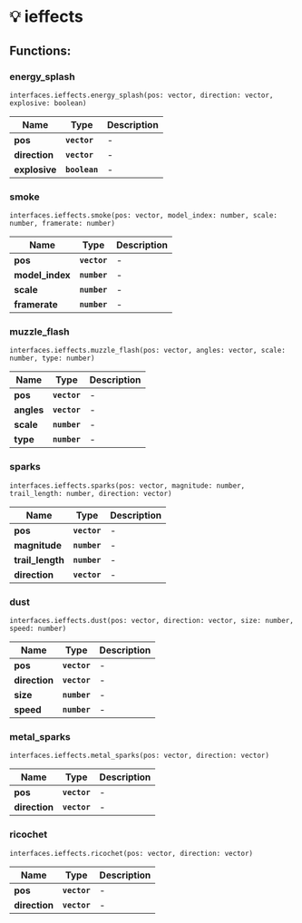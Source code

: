 # 💡 ieffects

## Functions:

### energy\_splash

`interfaces.ieffects.energy_splash(pos: vector, direction: vector, explosive: boolean)`

| Name          | Type          | Description |
| ------------- | ------------- | ----------- |
| **pos**       | **`vector`**  | -           |
| **direction** | **`vector`**  | -           |
| **explosive** | **`boolean`** | -           |

### smoke

`interfaces.ieffects.smoke(pos: vector, model_index: number, scale: number, framerate: number)`

| Name             | Type         | Description |
| ---------------- | ------------ | ----------- |
| **pos**          | **`vector`** | -           |
| **model\_index** | **`number`** | -           |
| **scale**        | **`number`** | -           |
| **framerate**    | **`number`** | -           |

### muzzle\_flash

`interfaces.ieffects.muzzle_flash(pos: vector, angles: vector, scale: number, type: number)`

| Name       | Type         | Description |
| ---------- | ------------ | ----------- |
| **pos**    | **`vector`** | -           |
| **angles** | **`vector`** | -           |
| **scale**  | **`number`** | -           |
| **type**   | **`number`** | -           |

### sparks

`interfaces.ieffects.sparks(pos: vector, magnitude: number, trail_length: number, direction: vector)`

| Name              | Type         | Description |
| ----------------- | ------------ | ----------- |
| **pos**           | **`vector`** | -           |
| **magnitude**     | **`number`** | -           |
| **trail\_length** | **`number`** | -           |
| **direction**     | **`vector`** | -           |

### dust

`interfaces.ieffects.dust(pos: vector, direction: vector, size: number, speed: number)`

| Name          | Type         | Description |
| ------------- | ------------ | ----------- |
| **pos**       | **`vector`** | -           |
| **direction** | **`vector`** | -           |
| **size**      | **`number`** | -           |
| **speed**     | **`number`** | -           |

### metal\_sparks

`interfaces.ieffects.metal_sparks(pos: vector, direction: vector)`

| Name          | Type         | Description |
| ------------- | ------------ | ----------- |
| **pos**       | **`vector`** | -           |
| **direction** | **`vector`** | -           |

### ricochet

`interfaces.ieffects.ricochet(pos: vector, direction: vector)`

| Name          | Type         | Description |
| ------------- | ------------ | ----------- |
| **pos**       | **`vector`** | -           |
| **direction** | **`vector`** | -           |
